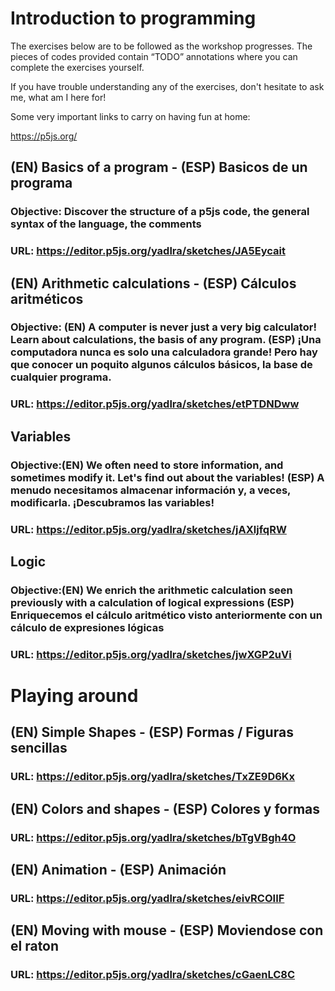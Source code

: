 # Introduction to programming

The exercises below are to be followed as the workshop progresses. The pieces of codes provided contain “TODO” annotations where you can complete the exercises yourself.

If you have trouble understanding any of the exercises, don't hesitate to ask me, what am I here for!

Some very important links to carry on having fun at home:

https://p5js.org/

## (EN) Basics of a program - (ESP) Basicos de un programa

### Objective: Discover the structure of a p5js code, the general syntax of the language, the comments

###  URL: https://editor.p5js.org/yadlra/sketches/JA5Eycait


## (EN) Arithmetic calculations - (ESP) Cálculos aritméticos

### Objective: (EN) A computer is never just a very big calculator! Learn about calculations, the basis of any program. (ESP) ¡Una computadora nunca es solo una calculadora grande! Pero hay que conocer un poquito algunos cálculos básicos, la base de cualquier programa.

###  URL: https://editor.p5js.org/yadlra/sketches/etPTDNDww

## Variables

### Objective:(EN) We often need to store information, and sometimes modify it. Let's find out about the variables! (ESP) A menudo necesitamos almacenar información y, a veces, modificarla. ¡Descubramos las variables!

###  URL: https://editor.p5js.org/yadlra/sketches/jAXljfqRW

## Logic

### Objective:(EN) We enrich the arithmetic calculation seen previously with a calculation of logical expressions (ESP) Enriquecemos el cálculo aritmético visto anteriormente con un cálculo de expresiones lógicas

###  URL: https://editor.p5js.org/yadlra/sketches/jwXGP2uVi

# Playing around

## (EN) Simple Shapes - (ESP) Formas / Figuras sencillas

###  URL: https://editor.p5js.org/yadlra/sketches/TxZE9D6Kx


## (EN) Colors and shapes - (ESP) Colores y formas

###  URL: https://editor.p5js.org/yadlra/sketches/bTgVBgh4O

## (EN) Animation - (ESP) Animación

###  URL: https://editor.p5js.org/yadlra/sketches/eivRCOIIF

## (EN) Moving with mouse - (ESP) Moviendose con el raton

###  URL: https://editor.p5js.org/yadlra/sketches/cGaenLC8C




